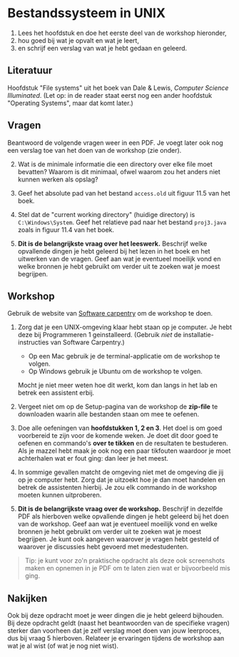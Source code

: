 # Bestandssysteem in UNIX

1. Lees het hoofdstuk en doe het eerste deel van de workshop hieronder,
2. hou goed bij wat je opvalt en wat je leert,
3. en schrijf een verslag van wat je hebt gedaan en geleerd.

## Literatuur

Hoofdstuk "File systems" uit het boek van Dale & Lewis, *Computer Science Illuminated*. (Let op: in de reader staat eerst nog een ander hoofdstuk "Operating Systems", maar dat komt later.)

## Vragen

Beantwoord de volgende vragen weer in een PDF. Je voegt later ook nog een verslag toe van het doen van de workshop (zie onder).

2.  Wat is de minimale informatie die een directory over elke file moet bevatten? Waarom is dit minimaal, ofwel waarom zou het anders niet kunnen werken als opslag?

3.  Geef het absolute pad van het bestand `access.old` uit figuur 11.5 van het boek.

4.  Stel dat de "current working directory" (huidige directory) is `C:\Windows\System`. Geef het relatieve pad naar het bestand `proj3.java` zoals in figuur 11.4 van het boek.

5.  **Dit is de belangrijkste vraag over het leeswerk.** Beschrijf welke opvallende dingen je hebt geleerd bij het lezen in het boek en het uitwerken van de vragen. Geef aan wat je eventueel moeilijk vond en welke bronnen je hebt gebruikt om verder uit te zoeken wat je moest begrijpen.

## Workshop

Gebruik de website van [Software carpentry](https://swcarpentry.github.io/shell-novice/) om de workshop te doen.

1.  Zorg dat je een UNIX-omgeving klaar hebt staan op je computer. Je hebt deze bij Programmeren 1 geinstalleerd. (Gebruik *niet* de installatie-instructies van Software Carpentry.)

    - Op een Mac gebruik je de terminal-applicatie om de workshop te volgen.
    - Op Windows gebruik je Ubuntu om de workshop te volgen.

    Mocht je niet meer weten hoe dit werkt, kom dan langs in het lab en betrek een assistent erbij.

2.  Vergeet niet om op de Setup-pagina van de workshop de **zip-file** te downloaden waarin alle bestanden staan om mee te oefenen.

3.  Doe alle oefeningen van **hoofdstukken 1, 2 en 3**. Het doel is om goed voorbereid te zijn voor de komende weken. Je doet dit door goed te oefenen en commando's **over te tikken** en de resultaten te bestuderen. Als je mazzel hebt maak je ook nog een paar tikfouten waardoor je moet achterhalen wat er fout ging: dan leer je het meest.

4.  In sommige gevallen matcht de omgeving niet met de omgeving die jij op je computer hebt. Zorg dat je uitzoekt hoe je dan moet handelen en betrek de assistenten hierbij. Je zou elk commando in de workshop moeten kunnen uitproberen.

5.  **Dit is de belangrijkste vraag over de workshop.** Beschrijf in dezelfde PDF als hierboven welke opvallende dingen je hebt geleerd bij het doen van de workshop. Geef aan wat je eventueel moeilijk vond en welke bronnen je hebt gebruikt om verder uit te zoeken wat je moest begrijpen. Je kunt ook aangeven waarover je vragen hebt gesteld of waarover je discussies hebt gevoerd met medestudenten.

> Tip: je kunt voor zo'n praktische opdracht als deze ook screenshots maken en opnemen in je PDF om te laten zien wat er bijvoorbeeld mis ging.

## Nakijken

Ook bij deze opdracht moet je weer dingen die je hebt geleerd bijhouden. Bij deze opdracht geldt (naast het beantwoorden van de specifieke vragen) sterker dan voorheen dat je zelf verslag moet doen van jouw leerproces, dus bij vraag 5 hierboven. Relateer je ervaringen tijdens de workshop aan wat je al wist (of wat je nog niet wist).
